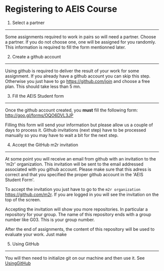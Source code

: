Registering to AEIS Course
==========================


1. Select a partner
-------------------
Some assignments required to work in pairs so will need a partner.
Choose a partner. If you do not choose one, one will be assigned for
you randomly. This information is required to fill the form mentionned
later.

2. Create a github account
--------------------------
 
Using github is required to deliver the result of your work for some 
assignment. If you already have a github account you can skip this step.
Otherwise you just have to go <https://github.com/join> and choose a free
plan. This should take less than 5 mn. 


3. Fill the AEIS Student form
-----------------------------

Once the github account created, you **must** fill the following form: 
<http://goo.gl/forms/OQO6DVL3JP>

Filling this form will send your information but please allow us
a couple of days to process it. Github invitations (next step)
have to be processed manually so you may have to wait a bit for the next step.

4. Accept the GitHub m2r invitation
-----------------------------------

At some point you will receive an email from github with 
an invitation to the 'm2r' organization. This invitation will be
sent to the email addressed associated with you github account.
Please make sure that this adress is correct and that you specified
the proper github account in the 'AEIS Student Form'.

To accept the invitation you just have to go to the ``m2r organization``
<https://github.com/m2r>. If you are logged in you will see the invitation
on the top of the screen. 

Accepting the invitation will show you more repositories. In particular
a repository for your group. The name of this repository ends with a 
group number like G03. This is your group number.

After the end of assignments, the content of this repository will be
used to evaluate your work. Just make 

5. Using GitHub
---------------
You will then need to initialize git on our machine and then use it.
See [UsingGitHub](UsingGitHub.md)

